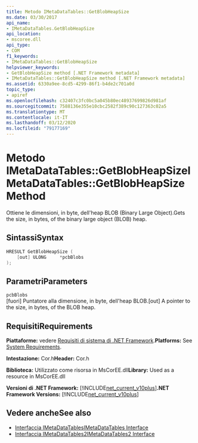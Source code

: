 ```yaml
---
title: Metodo IMetaDataTables::GetBlobHeapSize
ms.date: 03/30/2017
api_name:
- IMetaDataTables.GetBlobHeapSize
api_location:
- mscoree.dll
api_type:
- COM
f1_keywords:
- IMetaDataTables::GetBlobHeapSize
helpviewer_keywords:
- GetBlobHeapSize method [.NET Framework metadata]
- IMetaDataTables::GetBlobHeapSize method [.NET Framework metadata]
ms.assetid: 6330a9ee-8cd5-4299-86f1-b4de2c701a0d
topic_type:
- apiref
ms.openlocfilehash: c32407c3fc0bc5a045b80ec48937699826d981af
ms.sourcegitcommit: 7588136e355e10cbc2582f389c90c127363c02a5
ms.translationtype: MT
ms.contentlocale: it-IT
ms.lasthandoff: 03/12/2020
ms.locfileid: "79177169"
---
```

# <a name="imetadatatablesgetblobheapsize-method"></a><span data-ttu-id="c8405-102">Metodo IMetaDataTables::GetBlobHeapSize</span><span class="sxs-lookup"><span data-stu-id="c8405-102">IMetaDataTables::GetBlobHeapSize Method</span></span>
<span data-ttu-id="c8405-103">Ottiene le dimensioni, in byte, dell'heap BLOB (Binary Large Object).</span><span class="sxs-lookup"><span data-stu-id="c8405-103">Gets the size, in bytes, of the binary large object (BLOB) heap.</span></span>  
  
## <a name="syntax"></a><span data-ttu-id="c8405-104">Sintassi</span><span class="sxs-lookup"><span data-stu-id="c8405-104">Syntax</span></span>  
  
```cpp  
HRESULT GetBlobHeapSize (  
    [out] ULONG     *pcbBlobs  
);
```  
  
## <a name="parameters"></a><span data-ttu-id="c8405-105">Parametri</span><span class="sxs-lookup"><span data-stu-id="c8405-105">Parameters</span></span>  
 `pcbBlobs`  
 <span data-ttu-id="c8405-106">[fuori] Puntatore alla dimensione, in byte, dell'heap BLOB.</span><span class="sxs-lookup"><span data-stu-id="c8405-106">[out] A pointer to the size, in bytes, of the BLOB heap.</span></span>  
  
## <a name="requirements"></a><span data-ttu-id="c8405-107">Requisiti</span><span class="sxs-lookup"><span data-stu-id="c8405-107">Requirements</span></span>  
 <span data-ttu-id="c8405-108">**Piattaforme:** vedere [Requisiti di sistema di .NET Framework](../../../../docs/framework/get-started/system-requirements.md).</span><span class="sxs-lookup"><span data-stu-id="c8405-108">**Platforms:** See [System Requirements](../../../../docs/framework/get-started/system-requirements.md).</span></span>  
  
 <span data-ttu-id="c8405-109">**Intestazione:** Cor.h</span><span class="sxs-lookup"><span data-stu-id="c8405-109">**Header:** Cor.h</span></span>  
  
 <span data-ttu-id="c8405-110">**Biblioteca:** Utilizzato come risorsa in MsCorEE.dll</span><span class="sxs-lookup"><span data-stu-id="c8405-110">**Library:** Used as a resource in MsCorEE.dll</span></span>  
  
 <span data-ttu-id="c8405-111">**Versioni di .NET Framework:** [!INCLUDE[net_current_v10plus](../../../../includes/net-current-v10plus-md.md)]</span><span class="sxs-lookup"><span data-stu-id="c8405-111">**.NET Framework Versions:** [!INCLUDE[net_current_v10plus](../../../../includes/net-current-v10plus-md.md)]</span></span>  
  
## <a name="see-also"></a><span data-ttu-id="c8405-112">Vedere anche</span><span class="sxs-lookup"><span data-stu-id="c8405-112">See also</span></span>

- [<span data-ttu-id="c8405-113">Interfaccia IMetaDataTables</span><span class="sxs-lookup"><span data-stu-id="c8405-113">IMetaDataTables Interface</span></span>](../../../../docs/framework/unmanaged-api/metadata/imetadatatables-interface.md)
- [<span data-ttu-id="c8405-114">Interfaccia IMetaDataTables2</span><span class="sxs-lookup"><span data-stu-id="c8405-114">IMetaDataTables2 Interface</span></span>](../../../../docs/framework/unmanaged-api/metadata/imetadatatables2-interface.md)
